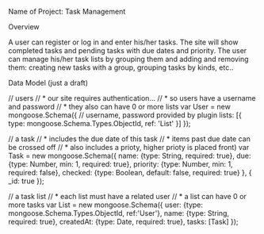 Name of Project: Task Management

Overview

A user can register or log in and enter his/her tasks. The site will show completed tasks and pending tasks with due dates and priority. The user can manage his/her task lists by grouping them and adding and removing them: creating new tasks with a group, grouping tasks by kinds, etc..

Data Model (just a draft)

// users
// * our site requires authentication...
// * so users have a username and password
// * they also can have 0 or more lists
var User = new mongoose.Schema({
  // username, password provided by plugin
  lists:  [{ type: mongoose.Schema.Types.ObjectId, ref: 'List' }]
});

// a task
// * includes the due date of this task 
// * items past due date can be crossed off
// * also includes a prioty, higher prioty is placed front)
var Task = new mongoose.Schema({
  name: {type: String, required: true},
  due: {type: Number, min: 1, required: true},
  priority: {type: Number, min: 1, required: false},
  checked: {type: Boolean, default: false, required: true}
}, {
  _id: true
});

// a task list
// * each list must have a related user
// * a list can have 0 or more tasks
var List = new mongoose.Schema({
  user: {type: mongoose.Schema.Types.ObjectId, ref:'User'},
  name: {type: String, required: true},
  createdAt: {type: Date, required: true},
  tasks: [Task]
});

